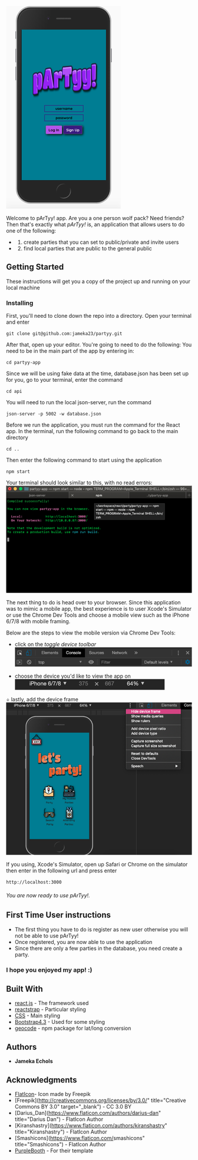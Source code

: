 ![party](./party.png)

Welcome to pArTyy! app. Are you a one person wolf pack? Need friends? Then that's exactly what _pArTyy!_ is, an application that allows users to do one of the following: 
+ 1. create parties that you can set to public/private and invite users
+ 2. find local parties that are public to the general public


## Getting Started

These instructions will get you a copy of the project up and running on your local machine

### Installing

First, you'll need to clone down the repo into a directory. Open your terminal and enter

```
git clone git@github.com:jameka23/partyy.git
```

After that, open up your editor. You're going to need to do the following:
You need to be in the main part of the app by entering in:

```
cd partyy-app
```

Since we will be using fake data at the time, database.json has been set up for you, go to your terminal, enter the command

```
cd api
```

You will need to run the local json-server, run the command

```
json-server -p 5002 -w database.json
```

Before we run the application, you must run the command for the React app. In the terminal, run the following command to go back to the main directory

```
cd ..
```

Then enter the following command to start using the application

```
npm start
```
Your terminal should look similar to this, with no read errors: 
![npm example](./npm.png)


The next thing to do is head over to your browser. Since this application was to mimic a mobile app, the best experience is to user Xcode's Simulator or use the Chrome Dev Tools and choose a mobile view such as the iPhone 6/7/8 with mobile framing.

Below are the steps to view the mobile version via Chrome Dev Tools:

+ click on the _toggle device toolbar_
![device](./device.png)

+ choose the device you'd like to view the app on
![pick](./pickDevice.png)

÷ lastly, add the device frame
![frame](./deviceFrame.png)

If you using, Xcode's Simulator, open up Safari or Chrome on the simulator then enter in the following url and press enter 
```
http://localhost:3000
```

###### You are now ready to use pArTyy!. 


## First Time User instructions
* The first thing you have to do is register as new user otherwise you will not be able to use pArTyy!
* Once registered, you are now able to use the application
* Since there are only a few parties in the database, you need create a party.


### I hope you enjoyed my app! :)


## Built With

* [react.js](https://reactjs.org/) - The framework used
* [reactstrap](https://reactstrap.github.io/) - Particular styling
* [CSS](https://css-tricks.com/) - Main styling
* [Bootstrap4.3](https://getbootstrap.com/) - Used for some styling
* [geocode](https://www.npmjs.com/package/react-geocode) - npm package for lat/long conversion



## Authors

* **Jameka Echols** 

## Acknowledgments

* [FlatIcon](www.flaticon.com)- Icon made by Freepik
* [Freepik](http://creativecommons.org/licenses/by/3.0/" 			    title="Creative Commons BY 3.0" target="_blank") - CC 3.0 BY
* [Darius_Dan](https://www.flaticon.com/authors/darius-dan" title="Darius Dan") - FlatIcon Author
* [Kiranshastry](https://www.flaticon.com/authors/kiranshastry" title="Kiranshastry") - FlatIcon Author
* [Smashicons](https://www.flaticon.com/<?=_('authors').'/'?>smashicons" title="Smashicons") - FlatIcon Author
* [PurpleBooth](https://gist.githubusercontent.com/PurpleBooth/109311bb0361f32d87a2/raw/8254b53ab8dcb18afc64287aaddd9e5b6059f880/README-Template.md) - For their template
